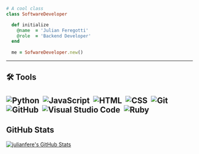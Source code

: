 ```ruby
# A cool class
class SoftwareDeveloper

  def initialize
    @name  = 'Julian Feregotti'
    @role  = 'Backend Developer'
  end
  
  me = SofwareDeveloper.new()
```
---
## 🛠 Tools

![Python](https://img.shields.io/badge/-Python-05122A?style=flat&logo=python)&nbsp;
![JavaScript](https://img.shields.io/badge/-JavaScript-05122A?style=flat&logo=javascript)&nbsp;
![HTML](https://img.shields.io/badge/-HTML-05122A?style=flat&logo=HTML5)&nbsp;
![CSS](https://img.shields.io/badge/-CSS-05122A?style=flat&logo=CSS3&logoColor=1572B6)&nbsp;
![Git](https://img.shields.io/badge/-Git-05122A?style=flat&logo=git)&nbsp;
![GitHub](https://img.shields.io/badge/-GitHub-05122A?style=flat&logo=github)&nbsp;
![Visual Studio Code](https://img.shields.io/badge/-Visual%20Studio%20Code-05122A?style=flat&logo=visual-studio-code&logoColor=007ACC)&nbsp;
![Ruby](https://img.shields.io/badge/-Ruby-05122A?style=flat&logo=ruby)
---
## GitHub Stats

<a href="https://github.com/julianfere/julianfere">
  <img align="center" src="https://github-readme-stats.vercel.app/api?username=julianfere&show_icons=true&line_height=27&count_private=true&title_color=6aa6f8&text_color=8a919a&icon_color=6aa6f8&bg_color=22272e" alt="julianfere's GitHub Stats" />
</a>

<!--

-->
